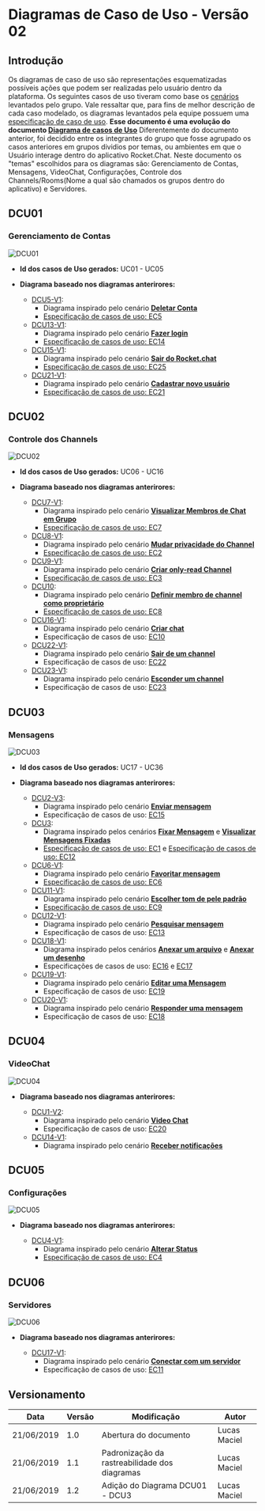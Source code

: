 # Diagramas de Caso de Uso - Versão 02

## Introdução

Os diagramas de caso de uso são representações esquematizadas possíveis ações que podem ser realizadas pelo usuário dentro da plataforma. Os seguintes casos de uso tiveram como base os [cenários](cenarios.md) levantados pelo grupo. Vale ressaltar que, para fins de melhor descrição de cada caso modelado, os diagramas levantados pela equipe possuem uma [especificação de caso de uso](especificacao.md).
**Esse documento é uma evolução do documento [Diagrama de casos de Uso](diagramas.md)**
Diferentemente do documento anterior, foi decidido entre os integrantes do grupo que fosse agrupado os casos anteriores em grupos dividios por temas, ou ambientes em que o Usuário interage dentro do aplicativo Rocket.Chat.
Neste documento os "temas" escolhidos para os diagramas são: Gerenciamento de Contas, Mensagens, VideoChat, Configurações, Controle dos Channels/Rooms(Nome a qual são chamados os grupos dentro do aplicativo) e Servidores.

## DCU01

### __Gerenciamento de Contas__

![DCU01](../img/Modelagem/dcu2_contas.png)

* __Id dos casos de Uso gerados:__ UC01 - UC05

* __Diagrama baseado nos diagramas anterirores:__

    * [DCU5-V1](diagramas.md#dcu5-v1):
        * Diagrama inspirado pelo cenário **[Deletar Conta](cenarios.md#c6)**
        * [Especificação de casos de uso: EC5](especificacao.md#ec5)
    * [DCU13-V1](diagramas.md#dcu13-v1):
        * Diagrama inspirado pelo cenário **[Fazer login](cenarios.md#18)**
        * [Especificação de casos de uso: EC14](especificacao.md#ec14)
    * [DCU15-V1](diagramas.md#dcu15-v1):
        * Diagrama inspirado pelo cenário **[Sair do Rocket.chat](cenarios.md#c20)**
        * [Especificação de casos de uso: EC25](especificacao.md#ec25)
    * [DCU21-V1](diagramas.md#dcu21-v1):
        * Diagrama inspirado pelo cenário **[Cadastrar novo usuário](cenarios.md#c1-v1)**
        * [Especificação de casos de uso: EC21](especificacao.md#ec21)

## DCU02

### __Controle dos Channels__

![DCU02](../img/Modelagem/dcu2_channels.png)

* __Id dos casos de Uso gerados:__ UC06 - UC16

* __Diagrama baseado nos diagramas anterirores:__

    * [DCU7-V1](diagramas.md#dcu7-v1):
        * Diagrama inspirado pelo cenário **[Visualizar Membros de Chat em Grupo](cenarios.md#c14)**
        * [Especificação de casos de uso: EC7](especificacao.md#ec7)
    * [DCU8-V1](diagramas.md#dcu8-v1):
        * Diagrama inspirado pelo cenário **[Mudar privacidade do Channel](cenarios.md#c26)**
        * [Especificação de casos de uso: EC2](especificacao.md#ec2)
    * [DCU9-V1](diagramas.md#dcu9-v1):
        * Diagrama inspirado pelo cenário **[Criar only-read Channel](cenarios.md#c22)**
        * [Especificação de casos de uso: EC3](especificacao.md#ec3)
    * [DCU10](diagramas.md#dcu10-v1):
        * Diagrama inspirado pelo cenário **[Definir membro de channel como proprietário](cenarios.md#23)**
        * [Especificação de casos de uso: EC8](especificacao.md#ec8)
    * [DCU16-V1](diagramas.md#dcu16-v1):
        * Diagrama inspirado pelo cenário **[Criar chat](cenarios.md#c3-v2)**
        * Especificação de casos de uso: [EC10](especificacao.md#ec10)
    * [DCU22-V1](diagramas.md#dcu22-v1):
        * Diagrama inspirado pelo cenário **[Sair de um channel](cenarios.md#c15-v1)**
        * Especificação de casos de uso: [EC22](especificacao.md#ec22)
    * [DCU23-V1](diagramas.md#dcu23-v1):
        * Diagrama inspirado pelo cenário **[Esconder um channel](cenarios.md#c16-v1)**
        * Especificação de casos de uso: [EC23](especificacao.md#ec23)

## DCU03

### __Mensagens__

![DCU03](../img/Modelagem/dcu2_mensagens.png)

* __Id dos casos de Uso gerados:__ UC17 - UC36

* __Diagrama baseado nos diagramas anterirores:__

    * [DCU2-V3](diagramas.md#dcu2-v3):
        * Diagrama inspirado pelo cenário **[Enviar mensagem](cenarios.md#c12)**
        * Especificação de casos de uso: [EC15](especificacao.md#ec15)
    * [DCU3](diagramas.md#dcu3):
        * Diagrama inspirado pelos cenários **[Fixar Mensagem](cenarios.md#c11)** e **[Visualizar Mensagens     Fixadas](cenarios.md#c25)**
        * [Especificação de casos de uso: EC1](especificacao.md#ec1) e  [Especificação de casos de uso: EC12](especificacao.md#ec12)
    * [DCU6-V1](diagramas.md#dcu6-v1):
        * Diagrama inspirado pelo cenário **[Favoritar mensagem](cenarios.md#c13)**
        * [Especificação de casos de uso: EC6](especificacao.md#ec6)
    * [DCU11-V1](diagramas.md#dcu11-v1):
        * Diagrama inspirado pelo cenário **[Escolher tom de pele padrão](cenarios.md#21)**
        * [Especificação de casos de uso: EC9](especificacao.md#ec9)
    * [DCU12-V1](diagramas.md#dcu12-v1):
        * Diagrama inspirado pelo cenário **[Pesquisar mensagem](cenarios.md#c17)**
        * Especificação de casos de uso: [EC13](especificacao.md#ec13)
    * [DCU18-V1](diagramas.md#dcu18-v1):
        * Diagrama inspirado pelos cenários  **[Anexar um arquivo](cenarios.md#c9)** e **[Anexar um desenho](cenarios.md#c8)**
        * Especificações de casos de uso: [EC16](especificacao.md#ec16) e [EC17](especificacao.md#ec17)
    * [DCU19-V1](diagramas.md#dcu19-v1):
        * Diagrama inspirado pelo cenário **[Editar uma Mensagem](cenarios.md#c5)**
        * Especificação de casos de uso: [EC19](especificacao.md#ec19)
    * [DCU20-V1](diagramas.md#dcu20-v1):
        * Diagrama inspirado pelo cenário **[Responder uma mensagem](cenarios.md#c7)**
        * Especificação de casos de uso: [EC18](especificacao.md#ec18)

## DCU04

### __VideoChat__

![DCU04](../img/Modelagem/dcu2_videochat.png)

* __Diagrama baseado nos diagramas anterirores:__

    * [DCU1-V2](diagramas.md#dcu1-v2):
        * Diagrama inspirado pelo cenário **[Video Chat](cenarios.md#c2)**
        * Especificação de casos de uso: [EC20](especificacao.md#ec20)
    * [DCU14-V1](diagramas.md#dcu14-v1):
        * Diagrama inspirado pelo cenário **[Receber notificações](cenarios.md#c19)**

## DCU05

### __Configurações__

![DCU05](../img/Modelagem/dcu2_configuracoes.png)

* __Diagrama baseado nos diagramas anterirores:__

    * [DCU4-V1](diagramas.md#dcu4-v1):
        * Diagrama inspirado pelo cenário **[Alterar Status](cenarios.md#c10)**
        * [Especificação de casos de uso: EC4](especificacao.md#ec4)

## DCU06

### __Servidores__

![DCU06](../img/Modelagem/dcu2_servidores.png)

* __Diagrama baseado nos diagramas anterirores:__

    * [DCU17-V1](diagramas.md#dcu17-v1):
        * Diagrama inspirado pelo cenário **[Conectar com um servidor](cenarios.md#c4-v2)**
        * Especificação de casos de uso: [EC11](especificacao.md#ec11)

## Versionamento

| Data       | Versão | Modificação           | Autor        |
|------------|--------|-----------------------|--------------|
| 21/06/2019 | 1.0    | Abertura do documento | Lucas Maciel |
| 21/06/2019 | 1.1    | Padronização da rastreabilidade dos diagramas | Lucas Maciel |
| 21/06/2019 | 1.2    | Adição do Diagrama DCU01 - DCU3 | Lucas Maciel |
